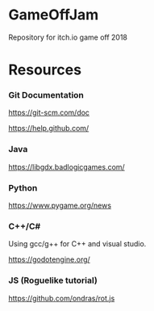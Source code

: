 # GameOffJam
Repository for itch.io game off 2018


# Resources

### Git Documentation
https://git-scm.com/doc

https://help.github.com/

### Java
https://libgdx.badlogicgames.com/

### Python
https://www.pygame.org/news

### C++/C#
Using gcc/g++ for C++ and visual studio.

https://godotengine.org/

### JS (Roguelike tutorial)
https://github.com/ondras/rot.js



